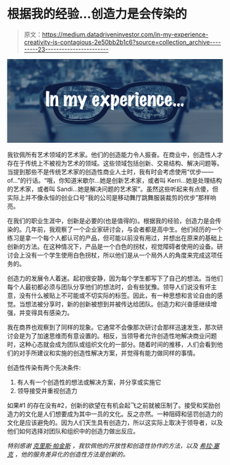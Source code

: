# 根据我的经验…创造力是会传染的

> 原文：<https://medium.datadriveninvestor.com/in-my-experience-creativity-is-contagious-2e50bb2b1c6?source=collection_archive---------23----------------------->

![](img/d7731d16dc5db052ac51fb0348ab3485.png)

我钦佩所有艺术领域的艺术家。他们的创造能力令人振奋。在商业中，创造性人才存在于传统上不被视为艺术的领域。这些领域包括创新、交易结构、解决问题等。当提到那些不是传统艺术家的创造性商业人士时，我有时会考虑使用“优步——of…”的行话。“哦，你知道米歇尔…她是创新艺术家，或者叫 Kerri…她是处理结构的艺术家，或者叫 Sandi…她是解决问题的艺术家”。虽然这些听起来有点傻，但实际上并不像永恒的创业口号“我的公司是移动舞厅跳舞服装裁剪的优步”那样响亮。

在我们的职业生涯中，创新是必要的(也是值得的)。根据我的经验，创造力是会传染的。几年前，我观察了一个企业家研讨会，与会者都是高中生。他们经历的一个练习是拿一个每个人都认可的产品，但可能以前没有用过，并想出在原来的基础上创新的方法。在这种情况下，产品是一个白色的拐杖，视觉障碍者使用的设备。研讨会上没有一个学生使用白色拐杖，所以他们是从一个局外人的角度来完成这项任务的。

创造力的发展令人着迷。起初很安静，因为每个学生都写下了自己的想法。当他们每个人最初都必须与团队分享他们的想法时，会有些犹豫。领导人们说没有坏主意，没有什么被贴上不可能或不切实际的标签。因此，有一种思想和言论自由的感觉。当想法被分享时，新的创新被想到并被传达给团队。创造力和兴奋感继续增强，并变得具有感染力。

我在商界也观察到了同样的现象。它通常不会像那次研讨会那样迅速发生，那次研讨会是为了加速思维而有意设置的。相反，当领导者允许创造性地解决商业问题时，这种心态就会成为团队或组织文化的一部分。随着时间的推移，人们会看到他们的对手所建议和实施的创造性解决方案，并觉得有能力做同样的事情。

创造性传染有两个先决条件:

1.  有人有一个创造性的想法或解决方案，并分享或实施它
2.  领导接受并重视创造力

如果#1 的存在没有#2，创新的欲望在有机会起飞之前就被压制了。接受和奖励创造力的文化是人们想要成为其中一员的文化。反之亦然。一种阻碍和惩罚创造力的文化是应该避免的。因为人们天生具有创造力，所以这实际上取决于领导者，以及他们如何选择对团队和组织中的创造力做出反应。

*特别感谢* [*克里斯·帕金斯*](https://www.linkedin.com/in/topherperkins/) *，我钦佩他的开放性和创造性协作的方法，以及* [*希拉·塞克*](https://www.linkedin.com/in/sheilaseck/) *，他的服务差异化的创造性方法是创新的。*